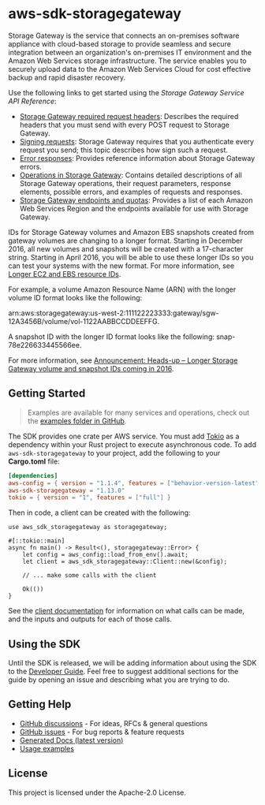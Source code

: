 # aws-sdk-storagegateway

Storage Gateway is the service that connects an on-premises software appliance with cloud-based storage to provide seamless and secure integration between an organization's on-premises IT environment and the Amazon Web Services storage infrastructure. The service enables you to securely upload data to the Amazon Web Services Cloud for cost effective backup and rapid disaster recovery.

Use the following links to get started using the _Storage Gateway Service API Reference_:
  - [Storage Gateway required request headers](https://docs.aws.amazon.com/storagegateway/latest/userguide/AWSStorageGatewayAPI.html#AWSStorageGatewayHTTPRequestsHeaders): Describes the required headers that you must send with every POST request to Storage Gateway.
  - [Signing requests](https://docs.aws.amazon.com/storagegateway/latest/userguide/AWSStorageGatewayAPI.html#AWSStorageGatewaySigningRequests): Storage Gateway requires that you authenticate every request you send; this topic describes how sign such a request.
  - [Error responses](https://docs.aws.amazon.com/storagegateway/latest/userguide/AWSStorageGatewayAPI.html#APIErrorResponses): Provides reference information about Storage Gateway errors.
  - [Operations in Storage Gateway](https://docs.aws.amazon.com/storagegateway/latest/APIReference/API_Operations.html): Contains detailed descriptions of all Storage Gateway operations, their request parameters, response elements, possible errors, and examples of requests and responses.
  - [Storage Gateway endpoints and quotas](https://docs.aws.amazon.com/general/latest/gr/sg.html): Provides a list of each Amazon Web Services Region and the endpoints available for use with Storage Gateway.

IDs for Storage Gateway volumes and Amazon EBS snapshots created from gateway volumes are changing to a longer format. Starting in December 2016, all new volumes and snapshots will be created with a 17-character string. Starting in April 2016, you will be able to use these longer IDs so you can test your systems with the new format. For more information, see [Longer EC2 and EBS resource IDs](http://aws.amazon.com/ec2/faqs/#longer-ids).

For example, a volume Amazon Resource Name (ARN) with the longer volume ID format looks like the following:

arn:aws:storagegateway:us-west-2:111122223333:gateway/sgw-12A3456B/volume/vol-1122AABBCCDDEEFFG.

A snapshot ID with the longer ID format looks like the following: snap-78e226633445566ee.

For more information, see [Announcement: Heads-up – Longer Storage Gateway volume and snapshot IDs coming in 2016](http://forums.aws.amazon.com/ann.jspa?annID=3557).

## Getting Started

> Examples are available for many services and operations, check out the
> [examples folder in GitHub](https://github.com/awslabs/aws-sdk-rust/tree/main/examples).

The SDK provides one crate per AWS service. You must add [Tokio](https://crates.io/crates/tokio)
as a dependency within your Rust project to execute asynchronous code. To add `aws-sdk-storagegateway` to
your project, add the following to your **Cargo.toml** file:

```toml
[dependencies]
aws-config = { version = "1.1.4", features = ["behavior-version-latest"] }
aws-sdk-storagegateway = "1.13.0"
tokio = { version = "1", features = ["full"] }
```

Then in code, a client can be created with the following:

```rust,no_run
use aws_sdk_storagegateway as storagegateway;

#[::tokio::main]
async fn main() -> Result<(), storagegateway::Error> {
    let config = aws_config::load_from_env().await;
    let client = aws_sdk_storagegateway::Client::new(&config);

    // ... make some calls with the client

    Ok(())
}
```

See the [client documentation](https://docs.rs/aws-sdk-storagegateway/latest/aws_sdk_storagegateway/client/struct.Client.html)
for information on what calls can be made, and the inputs and outputs for each of those calls.

## Using the SDK

Until the SDK is released, we will be adding information about using the SDK to the
[Developer Guide](https://docs.aws.amazon.com/sdk-for-rust/latest/dg/welcome.html). Feel free to suggest
additional sections for the guide by opening an issue and describing what you are trying to do.

## Getting Help

* [GitHub discussions](https://github.com/awslabs/aws-sdk-rust/discussions) - For ideas, RFCs & general questions
* [GitHub issues](https://github.com/awslabs/aws-sdk-rust/issues/new/choose) - For bug reports & feature requests
* [Generated Docs (latest version)](https://awslabs.github.io/aws-sdk-rust/)
* [Usage examples](https://github.com/awslabs/aws-sdk-rust/tree/main/examples)

## License

This project is licensed under the Apache-2.0 License.


